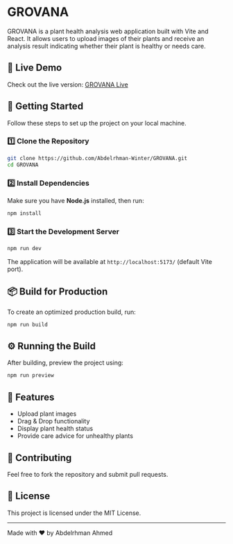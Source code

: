 # GROVANA

GROVANA is a plant health analysis web application built with Vite and React. It allows users to upload images of their plants and receive an analysis result indicating whether their plant is healthy or needs care.

## 🚀 Live Demo
Check out the live version: [GROVANA Live](https://github.com/Abdelrhman-Winter/GROVANA)

## 📂 Getting Started

Follow these steps to set up the project on your local machine.

### 1️⃣ Clone the Repository
```sh
git clone https://github.com/Abdelrhman-Winter/GROVANA.git
cd GROVANA
```

### 2️⃣ Install Dependencies
Make sure you have **Node.js** installed, then run:
```sh
npm install
```

### 3️⃣ Start the Development Server
```sh
npm run dev
```
The application will be available at `http://localhost:5173/` (default Vite port).

## 📦 Build for Production
To create an optimized production build, run:
```sh
npm run build
```

## ⚙️ Running the Build
After building, preview the project using:
```sh
npm run preview
```

## 📜 Features
- Upload plant images
- Drag & Drop functionality
- Display plant health status
- Provide care advice for unhealthy plants

## 🤝 Contributing
Feel free to fork the repository and submit pull requests.

## 📄 License
This project is licensed under the MIT License.

---
Made with ❤️ by Abdelrhman Ahmed

